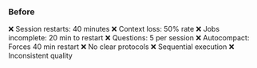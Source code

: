 ### Before

❌ Session restarts: 40 minutes
❌ Context loss: 50% rate
❌ Jobs incomplete: 20 min to restart
❌ Questions: 5 per session
❌ Autocompact: Forces 40 min restart
❌ No clear protocols
❌ Sequential execution
❌ Inconsistent quality
